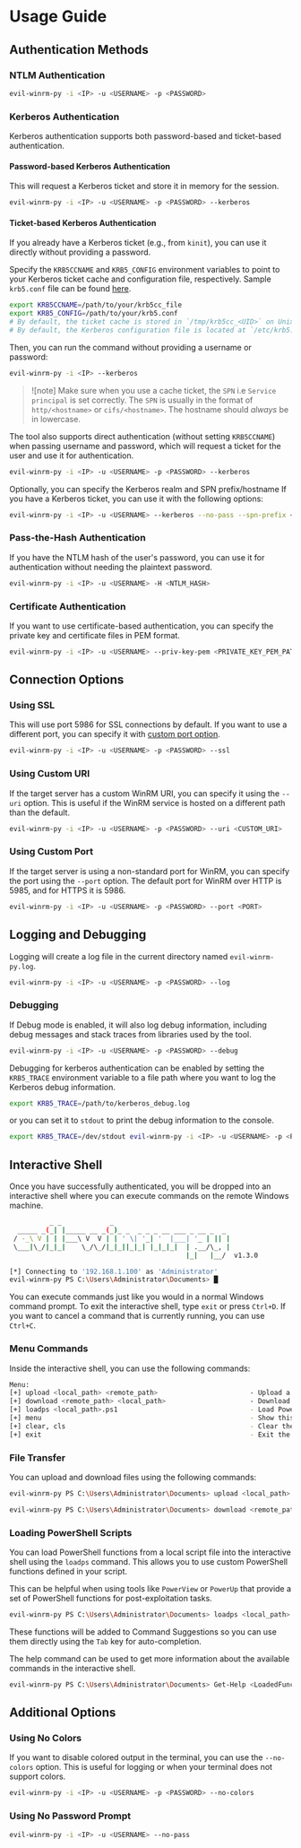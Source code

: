 # Usage Guide

## Authentication Methods

### NTLM Authentication

```bash
evil-winrm-py -i <IP> -u <USERNAME> -p <PASSWORD>
```

### Kerberos Authentication

Kerberos authentication supports both password-based and ticket-based authentication.

#### Password-based Kerberos Authentication

This will request a Kerberos ticket and store it in memory for the session.

```bash
evil-winrm-py -i <IP> -u <USERNAME> -p <PASSWORD> --kerberos
```

#### Ticket-based Kerberos Authentication

If you already have a Kerberos ticket (e.g., from `kinit`), you can use it directly without providing a password.

Specify the `KRB5CCNAME` and `KRB5_CONFIG` environment variables to point to your Kerberos ticket cache and configuration file, respectively. Sample `krb5.conf` file can be found [here](sample/krb5.conf).

```bash
export KRB5CCNAME=/path/to/your/krb5cc_file
export KRB5_CONFIG=/path/to/your/krb5.conf
# By default, the ticket cache is stored in `/tmp/krb5cc_<UID>` on Unix-like systems.
# By default, the Kerberos configuration file is located at `/etc/krb5.conf` on Unix-like systems.
```

Then, you can run the command without providing a username or password:

```bash
evil-winrm-py -i <IP> --kerberos
```

> ![note]
> Make sure when you use a cache ticket, the `SPN` i.e `Service principal` is set correctly. The `SPN` is usually in the format of `http/<hostname>` or `cifs/<hostname>`. The hostname should _always_ be in lowercase.

The tool also supports direct authentication (without setting `KRB5CCNAME`) when passing username and password, which will request a ticket for the user and use it for authentication.

```bash
evil-winrm-py -i <IP> -u <USERNAME> -p <PASSWORD> --kerberos
```

Optionally, you can specify the Kerberos realm and SPN prefix/hostname
If you have a Kerberos ticket, you can use it with the following options:

```bash
evil-winrm-py -i <IP> -u <USERNAME> --kerberos --no-pass --spn-prefix <SPN_PREFIX> --spn-hostname <SPN_HOSTNAME>
```

### Pass-the-Hash Authentication

If you have the NTLM hash of the user's password, you can use it for authentication without needing the plaintext password.

```bash
evil-winrm-py -i <IP> -u <USERNAME> -H <NTLM_HASH>
```

### Certificate Authentication

If you want to use certificate-based authentication, you can specify the private key and certificate files in PEM format.

```bash
evil-winrm-py -i <IP> -u <USERNAME> --priv-key-pem <PRIVATE_KEY_PEM_PATH> --cert-pem <CERT_PEM_PATH>
```

## Connection Options

### Using SSL

This will use port 5986 for SSL connections by default. If you want to use a different port, you can specify it with [custom port option](#using-custom-port).

```bash
evil-winrm-py -i <IP> -u <USERNAME> -p <PASSWORD> --ssl
```

### Using Custom URI

If the target server has a custom WinRM URI, you can specify it using the `--uri` option. This is useful if the WinRM service is hosted on a different path than the default.

```bash
evil-winrm-py -i <IP> -u <USERNAME> -p <PASSWORD> --uri <CUSTOM_URI>
```

### Using Custom Port

If the target server is using a non-standard port for WinRM, you can specify the port using the `--port` option. The default port for WinRM over HTTP is 5985, and for HTTPS it is 5986.

```bash
evil-winrm-py -i <IP> -u <USERNAME> -p <PASSWORD> --port <PORT>
```

## Logging and Debugging

Logging will create a log file in the current directory named `evil-winrm-py.log`.

```bash
evil-winrm-py -i <IP> -u <USERNAME> -p <PASSWORD> --log
```

### Debugging

If Debug mode is enabled, it will also log debug information, including debug messages and stack traces from libraries used by the tool.

```bash
evil-winrm-py -i <IP> -u <USERNAME> -p <PASSWORD> --debug
```

Debugging for kerberos authentication can be enabled by setting the `KRB5_TRACE` environment variable to a file path where you want to log the Kerberos debug information.

```bash
export KRB5_TRACE=/path/to/kerberos_debug.log
```

or you can set it to `stdout` to print the debug information to the console.

```bash
export KRB5_TRACE=/dev/stdout evil-winrm-py -i <IP> -u <USERNAME> -p <PASSWORD> --kerberos
```

## Interactive Shell

Once you have successfully authenticated, you will be dropped into an interactive shell where you can execute commands on the remote Windows machine.

```bash
          _ _            _
  _____ _(_| |_____ __ _(_)_ _  _ _ _ __ ___ _ __ _  _
 / -_\ V | | |___\ V  V | | ' \| '_| '  |___| '_ | || |
 \___|\_/|_|_|    \_/\_/|_|_||_|_| |_|_|_|  | .__/\_, |
                                            |_|   |__/  v1.3.0

[*] Connecting to '192.168.1.100' as 'Administrator'
evil-winrm-py PS C:\Users\Administrator\Documents> █
```

You can execute commands just like you would in a normal Windows command prompt. To exit the interactive shell, type `exit` or press `Ctrl+D`.
If you want to cancel a command that is currently running, you can use `Ctrl+C`.

### Menu Commands

Inside the interactive shell, you can use the following commands:

```bash
Menu:
[+] upload <local_path> <remote_path>                       - Upload a file
[+] download <remote_path> <local_path>                     - Download a file
[+] loadps <local_path>.ps1                                 - Load PowerShell functions from a local script
[+] menu                                                    - Show this menu
[+] clear, cls                                              - Clear the screen
[+] exit                                                    - Exit the shell
```

### File Transfer

You can upload and download files using the following commands:

```bash
evil-winrm-py PS C:\Users\Administrator\Documents> upload <local_path> <remote_path>
```

```bash
evil-winrm-py PS C:\Users\Administrator\Documents> download <remote_path> <local_path>
```

### Loading PowerShell Scripts

You can load PowerShell functions from a local script file into the interactive shell using the `loadps` command. This allows you to use custom PowerShell functions defined in your script.

This can be helpful when using tools like `PowerView` or `PowerUp` that provide a set of PowerShell functions for post-exploitation tasks.

```bash
evil-winrm-py PS C:\Users\Administrator\Documents> loadps <local_path>.ps1
```

These functions will be added to Command Suggestions so you can use them directly using the `Tab` key for auto-completion.

The help command can be used to get more information about the available commands in the interactive shell.

```bash
evil-winrm-py PS C:\Users\Administrator\Documents> Get-Help <LoadedFunctionName> # or help <LoadedFunctionName>
```

## Additional Options

### Using No Colors

If you want to disable colored output in the terminal, you can use the `--no-colors` option. This is useful for logging or when your terminal does not support colors.

```bash
evil-winrm-py -i <IP> -u <USERNAME> -p <PASSWORD> --no-colors
```

### Using No Password Prompt

```bash
evil-winrm-py -i <IP> -u <USERNAME> --no-pass
```
